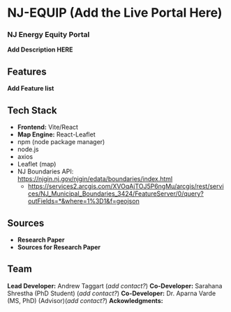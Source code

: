 # NJ-EQUIP (Add the Live Portal Here)
### NJ Energy Equity Portal

**Add Description HERE**

## Features
**Add Feature list**


## Tech Stack
- **Frontend:** Vite/React
- **Map Engine:** React-Leaflet
- npm (node package manager)
- node.js
- axios 
- Leaflet (map)
- NJ Boundaries API: https://njgin.nj.gov/njgin/edata/boundaries/index.html 
    - https://services2.arcgis.com/XVOqAjTOJ5P6ngMu/arcgis/rest/services/NJ_Municipal_Boundaries_3424/FeatureServer/0/query?outFields=*&where=1%3D1&f=geojson

## Sources
- **Research Paper**
- **Sources for Research Paper**

## Team
**Lead Developer:** Andrew Taggart (*add contact?*)
**Co-Developer:** Sarahana Shrestha (PhD Student) (*add contact?*)
**Co-Developer:** Dr. Aparna Varde (MS, PhD) (Advisor)(*add contact?*)
**Ackowledgments:**

